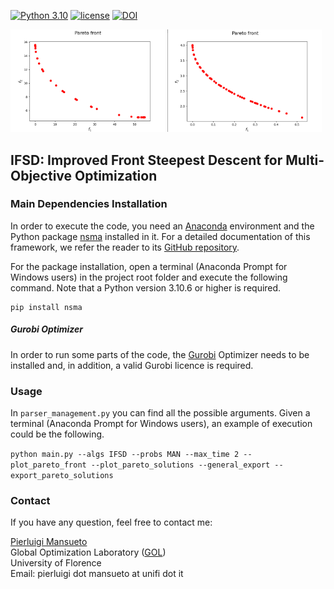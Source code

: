 [![Python 3.10](https://img.shields.io/badge/python-3.10-blue.svg)](https://www.python.org/downloads/release/python-3106/)
[![license](https://img.shields.io/badge/license-apache_2.0-orange.svg)](https://opensource.org/licenses/Apache-2.0)
[![DOI](https://zenodo.org/badge/596107659.svg)](https://zenodo.org/badge/latestdoi/596107659)

<p>
  <img src="README_Front_Image_1.gif" width="49%" />
  <img src="README_Front_Image_2.gif" width="49%" /> 
</p>

## IFSD: Improved Front Steepest Descent for Multi-Objective Optimization

### Main Dependencies Installation

In order to execute the code, you need an [Anaconda](https://www.anaconda.com/) environment and the Python package [nsma](https://pypi.org/project/nsma/) installed in it. For a detailed documentation of this framework, we refer the reader to its [GitHub repository](https://github.com/pierlumanzu/nsma).

For the package installation, open a terminal (Anaconda Prompt for Windows users) in the project root folder and execute the following command. Note that a Python version 3.10.6 or higher is required.

```
pip install nsma
```

##### Gurobi Optimizer

In order to run some parts of the code, the [Gurobi](https://www.gurobi.com/) Optimizer needs to be installed and, in addition, a valid Gurobi licence is required.

### Usage

In ```parser_management.py``` you can find all the possible arguments. Given a terminal (Anaconda Prompt for Windows users), an example of execution could be the following.

```python main.py --algs IFSD --probs MAN --max_time 2 --plot_pareto_front --plot_pareto_solutions --general_export --export_pareto_solutions```

### Contact

If you have any question, feel free to contact me:

[Pierluigi Mansueto](https://webgol.dinfo.unifi.it/pierluigi-mansueto/)<br>
Global Optimization Laboratory ([GOL](https://webgol.dinfo.unifi.it/))<br>
University of Florence<br>
Email: pierluigi dot mansueto at unifi dot it
